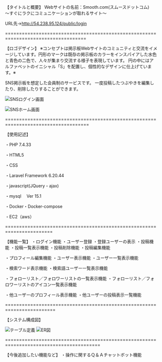 【タイトルと概要】
Webサイトの名前：Smooth.com(スムースドットコム)　～すぐにラクにコミュニケーションが取れるサイト～

URL先→http://54.238.95.124/public/login


===================================================================================

【ロゴデザイン】
※コンセプトは掲示板Webサイトのコミュニティと交流をイメージしています。円形のマークは既存の掲示板のカラーをインスパイアした水色と青色の二色で、人々が集まり交流する様子を表現しています。
円の中にはアルファベットのイニシャル「S」を配置し、個性的なデザインに仕上げています。※

SNS掲示板を想定した会員制のサービスです。
一度投稿したつぶやきを編集したり、削除したりすることができます。

![SNSログイン画面](https://github.com/Shigaraki-H/Smooth.com/assets/84112511/a12ec3df-a0a9-4bd1-a7b8-67ec9b677a5b)

![SNSホーム画面](https://github.com/Shigaraki-H/Sommoth.com/assets/84112511/de3758a2-f2c5-4fe9-aeb5-f7c72632a5be)


====================================================================================


【使用記述】

・PHP 7.4.33

・HTML5

・CSS

・Laravel Framework 6.20.44

・javascript(JQuery・ajax)

・mysql　 Ver 15.1

・Docker・Docker-compose

・EC2（aws）


=======================================================================

【機能一覧】
・ログイン機能
・ユーザー登録
・登録ユーザーの表示
・投稿機能
・投稿一覧表示機能
・投稿削除機能
・投稿編集機能

・プロフィール編集機能
・ユーザー表示機能
・ユーザー一覧表示機能

・検索ワード表示機能
・検索語ユーザー一覧表示機能

・フォローリスト／フォロワーリストの一覧表示機能
・フォローリスト／フォロワーリストのアイコン一覧表示機能

・他ユーザーのプロフィール表示機能
・他ユーザーの投稿表示一覧機能


========================================================================


【システム構成図】

![テーブル定義](https://github.com/Shigaraki-H/Smooth.com/assets/84112511/a6ee29b7-2d9e-4b03-8cab-c9bb85192406)
![ER図](https://github.com/Shigaraki-H/Smooth.com/assets/84112511/d8392ae3-dd35-49be-bffe-dbf896e3ecd3)


========================================================================================


【今後追加したい機能など】
・操作に関するＱ＆Ａチャットボット機能
